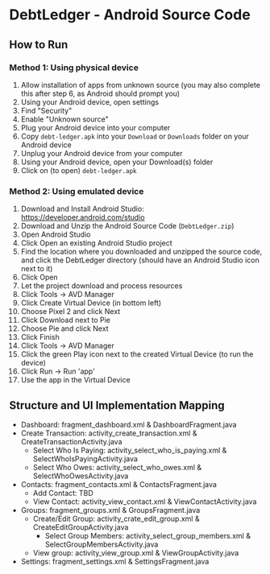 # DebtLedger - Android Source Code

## How to Run

### Method 1: Using physical device

1. Allow installation of apps from unknown source (you may also complete this after step 6, as Android should prompt you)
  1. Using your Android device, open settings
  2. Find "Security"
  3. Enable "Unknown source"
2. Plug your Android device into your computer
3. Copy `debt-ledger.apk` into your `Download` or `Downloads` folder on your Android device
4. Unplug your Android device from your computer
5. Using your Android device, open your Download(s) folder
6. Click on (to open) `debt-ledger.apk`

### Method 2: Using emulated device

1. Download and Install Android Studio: https://developer.android.com/studio
2. Download and Unzip the Android Source Code (`DebtLedger.zip`)
3. Open Android Studio
4. Click Open an existing Android Studio project
5. Find the location where you downloaded and unzipped the source code, and click the DebtLedger directory (should have an Android Studio icon next to it)
6. Click Open
7. Let the project download and process resources
8. Click Tools -> AVD Manager
9. Click Create Virtual Device (in bottom left)
10. Choose Pixel 2 and click Next
11. Click Download next to Pie
12. Choose Pie and click Next
13. Click Finish
14. Click Tools -> AVD Manager
15. Click the green Play icon next to the created Virtual Device (to run the device)
16. Click Run -> Run 'app'
16. Use the app in the Virtual Device

## Structure and UI Implementation Mapping

- Dashboard: fragment_dashboard.xml & DashboardFragment.java
- Create Transaction: activity_create_transaction.xml & CreateTransactionActivity.java
  - Select Who Is Paying: activity_select_who_is_paying.xml & SelectWhoIsPayingActivity.java
  - Select Who Owes: activity_select_who_owes.xml & SelectWhoOwesActivity.java
- Contacts: fragment_contacts.xml & ContactsFragment.java
  - Add Contact: TBD
  - View Contact: activity_view_contact.xml & ViewContactActivity.java
- Groups: fragment_groups.xml & GroupsFragment.java
  - Create/Edit Group: activity_crate_edit_group.xml & CreateEditGroupActivity.java
    - Select Group Members: activity_select_group_members.xml & SelectGroupMembersActivity.java
  - View group: activity_view_group.xml & ViewGroupActivity.java
- Settings: fragment_settings.xml & SettingsFragment.java
